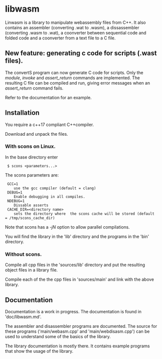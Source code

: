 # libwasm

Linwasm is a library to manipulate webassembly files from C++.
It also contains an assembler (converting .wat to .wasm), a dissassembler (converting .wasm to .wat), 
a coonverter between sequential code and folded code and a coonverter from a text file to a C file.

## New feature: generating c code for scripts (.wast files).

The convertS program can now generate C code for scripts.  Only the *module*, *invoke* and *assert_return*
commands are implemented.  The resulting C file can be compiled and run, giving error messages when an *assert_return*
command fails.

Refer to the documentation for an example.

## Installation
You require a c++17 compliant C++compiler.

Download and unpack the files.

### With scons on Linux.
In the base directory enter

     $ scons <parameters...>

The scons parameters are:

     GCC=1
        use the gcc compiler (default = clang)
     DEBUG=1
        Enable debugging in all compiles.
     NDEBUG=1
        Dissable asserts
     CACHE_DIR=<directory name>
        sets the directory where  the scons cache will be stored (default = /tmp/scons_cache_dir)

Note that scons has a *-jN* option to allow parallel compilations.


You will find the library in the 'lib' directory and the programs in the 'bin' directory.

### Without scons.
Compile all cpp files in the 'sources/lib' directory and put the resulting object files in a library
file.

Compile each of the the cpp files in 'sources/main' and link with the above library.

## Documentation

Documentation is a work in progress.
The documentation is found in 'doc/libwasm.md'.

The assembler and disassembler programs are documented.
The source for these programs ('main/webasm.cpp' and 'main/webdisasm.cpp') can be used to understand
some of the basics of the library.

The library documentation is mostly there.
It contains example programs that show the usage of the library.
